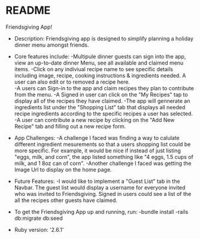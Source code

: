 # README
Friendsgiving App!

* Description:
Friendsgiving app is designed to simplify planning a holiday dinner menu amongst friends. 

* Core features include: 
-Multipule dinner guests can sign into the app, view an up-to-date dinner Menu, see all available and claimed menu items. 
-Click on any indiviual recipe name to see specific details including image, recipe, cooking instructions & ingredients needed. A user can also edit or to removed a recipe here.  
-A users can Sign-in to the app and claim recipes they plan to contribute from the menu. 
-A Signed in user can click on the "My Recipes" tap to display all of the recipes they have claimed.
-The app will gennerate an ingredients list under the "Shopping List" tab that displays all needed recipe ingredients according to the specific recipes a user has selected.
-A user can contribute a new recipe by clicking on the "Add New Recipe" tab and filling out a new recipe form.

* App Challenges:
-A challenge I faced was finding a way to calulate different ingredient mesurements so that a users shopping list could be more specific. For example, it would be nice if instead of just listing "eggs, milk, and corn", the app listed something like "4 eggs, 1.5 cups of milk, and 1 8oz can of corn".
-Another challenge I faced was getting the Image Url to display on the home page. 

* Future Features:
-I would like to implement a "Guest List" tab in the Navbar. The guest list would display a username for everyone invited who was invited to Friendsgiving. Signed in users could see a list of the all the recipes other guests have claimed.


* To get the Friendsgiving App up and running, run:
-bundle install
-rails db:migrate db:seed

* Ruby version: '2.6.1'
